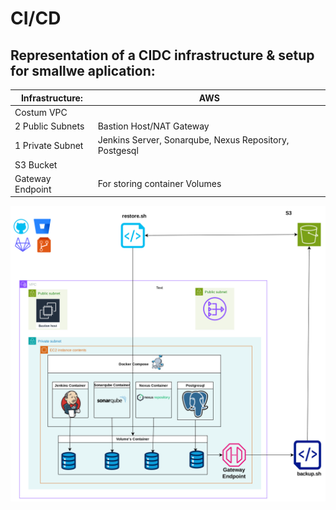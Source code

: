 
# CI/CD
## Representation of a CIDC infrastructure & setup for smallwe aplication:




|  Infrastructure:  | AWS |
| ------------- | ------------- |
| Costum VPC  |  |
|  2 Public Subnets  | Bastion Host/NAT Gateway  |
|  1 Private Subnet  | Jenkins Server, Sonarqube, Nexus Repository, Postgesql  |
|  S3 Bucket  |   |
|  Gateway Endpoint  | For storing container Volumes  |



![alt text](https://github.com/dev126712/cicd/blob/2d79805398c75877537e3484ff48f43334716e04/cicd.png)
